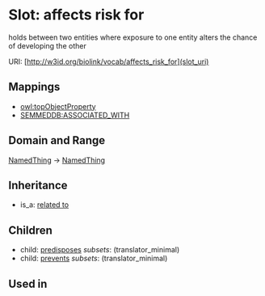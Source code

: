# Slot: affects risk for


holds between two entities where exposure to one entity alters the chance of developing the other

URI: [http://w3id.org/biolink/vocab/affects_risk_for](slot_uri)
## Mappings

 * [owl:topObjectProperty](http://purl.obolibrary.org/obo/owl_topObjectProperty)
 * [SEMMEDDB:ASSOCIATED_WITH](http://purl.obolibrary.org/obo/SEMMEDDB_ASSOCIATED_WITH)
## Domain and Range

[NamedThing](NamedThing.md) -> [NamedThing](NamedThing.md)
## Inheritance

 *  is_a: [related to](related_to.md)
## Children

 *  child: [predisposes](predisposes.md) *subsets*: (translator_minimal)
 *  child: [prevents](prevents.md) *subsets*: (translator_minimal)
## Used in

